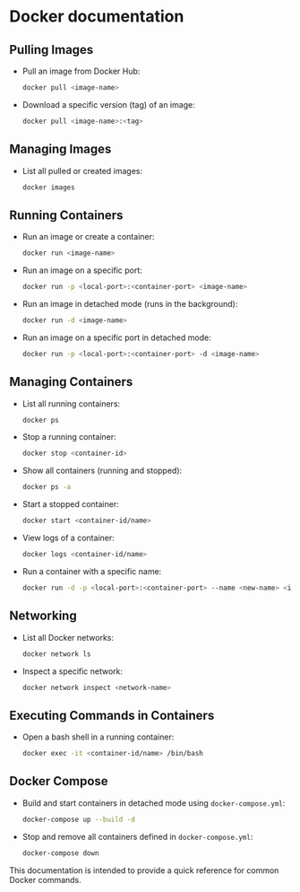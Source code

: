 # Docker documentation

## Pulling Images

- Pull an image from Docker Hub:

  ```sh
  docker pull <image-name>
  ```

- Download a specific version (tag) of an image:

  ```sh
  docker pull <image-name>:<tag>
  ```

## Managing Images

- List all pulled or created images:

  ```sh
  docker images
  ```

## Running Containers

- Run an image or create a container:

  ```sh
  docker run <image-name>
  ```

- Run an image on a specific port:

  ```sh
  docker run -p <local-port>:<container-port> <image-name>
  ```

- Run an image in detached mode (runs in the background):

  ```sh
  docker run -d <image-name>
  ```

- Run an image on a specific port in detached mode:

  ```sh
  docker run -p <local-port>:<container-port> -d <image-name>
  ```

## Managing Containers

- List all running containers:

  ```sh
  docker ps
  ```

- Stop a running container:

  ```sh
  docker stop <container-id>
  ```

- Show all containers (running and stopped):

  ```sh
  docker ps -a
  ```

- Start a stopped container:

  ```sh
  docker start <container-id/name>
  ```

- View logs of a container:

  ```sh
  docker logs <container-id/name>
  ```

- Run a container with a specific name:

  ```sh
  docker run -d -p <local-port>:<container-port> --name <new-name> <image-name>
  ```

## Networking

- List all Docker networks:

  ```sh
  docker network ls
  ```

- Inspect a specific network:

  ```sh
  docker network inspect <network-name>
  ```

## Executing Commands in Containers

- Open a bash shell in a running container:

  ```sh
  docker exec -it <container-id/name> /bin/bash
  ```

## Docker Compose

- Build and start containers in detached mode using `docker-compose.yml`:

  ```sh
  docker-compose up --build -d
  ```

- Stop and remove all containers defined in `docker-compose.yml`:

  ```sh
  docker-compose down
  ```

This documentation is intended to provide a quick reference for common Docker commands.
